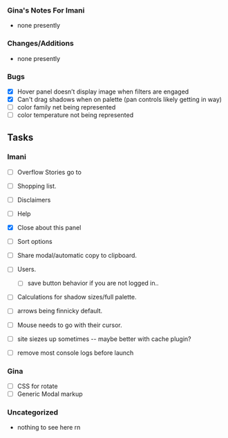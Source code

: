 ### Gina's Notes For Imani
- none presently

### Changes/Additions
- none presently

### Bugs
- [x] Hover panel doesn’t display image when filters are engaged
- [x] Can't drag shadows when on palette (pan controls likely getting in way)
- [ ] color family net being represented
- [ ] color temperature not being represented

## Tasks
### Imani
- [ ] Overflow Stories go to
- [ ] Shopping list.
- [ ] Disclaimers
- [ ] Help
- [x] Close about this panel
- [ ] Sort options
- [ ] Share modal/automatic copy to clipboard.
- [ ] Users.
  - [ ] save button behavior if you are not logged in..
- [ ] Calculations for shadow sizes/full palette.
- [ ] arrows being finnicky default.
- [ ] Mouse needs to go with their cursor.
- [ ] site siezes up sometimes -- maybe better with cache plugin?
- [ ] remove most console logs before launch


### Gina
- [ ] CSS for rotate
- [ ] Generic Modal markup

### Uncategorized
- nothing to see here rn
